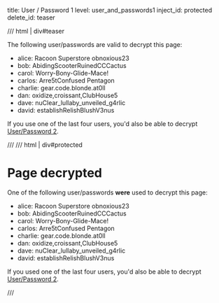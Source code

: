 title: User / Password 1
level: user_and_passwords1
inject_id: protected
delete_id: teaser

/// html | div#teaser

The following user/passwords are valid to decrypt this page:

  - alice: Racoon Superstore obnoxious23
  - bob: AbidingScooterRuinedCCCactus
  - carol: Worry-Bony-Glide-Mace!
  - carlos: Arre5tConfused Pentagon
  - charlie: gear.code.blonde.at0ll
  - dan: oxidize,croissant,ClubHouse5
  - dave: nuClear_lullaby_unveiled_g4rlic
  - david: establishRelishBlushV3nus

If you use one of the last four users, you'd also be able to decrypt [User/Password 2](userpass2.md).

///
/// html | div#protected

<h1>Page decrypted</h1>

One of the following user/passwords **were** used to decrypt this page:

  - alice: Racoon Superstore obnoxious23
  - bob: AbidingScooterRuinedCCCactus
  - carol: Worry-Bony-Glide-Mace!
  - carlos: Arre5tConfused Pentagon
  - charlie: gear.code.blonde.at0ll
  - dan: oxidize,croissant,ClubHouse5
  - dave: nuClear_lullaby_unveiled_g4rlic
  - david: establishRelishBlushV3nus

If you used one of the last four users, you'd also be able to decrypt [User/Password 2](userpass2.md).

<script id="autostart">
const ctheme = 'css/w3-theme-44bb4f-mono';
document.getElementById('theme-auto').href = base_url + '/' + ctheme + '.css';
document.getElementById('theme-light').href = base_url + '/' + ctheme + '-light.css';
document.getElementById('theme-dark').href = base_url + '/' + ctheme + '-dark.css';
</script>
///